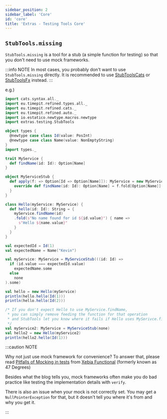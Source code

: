 ```yaml
---
sidebar_position: 2
sidebar_label: 'Core'
id: 'core'
title: 'Extras - Testing Tools Core'
---
```


## `StubTools.missing`
`StubTools.missing` is a tool for a stub (a simple function for testing) so that you don't need to use mock frameworks.

:::info NOTE
In most cases, you probably don't want to use `StubTools.missing` directly. It is recommended to use [StubToolsCats](cats) or [StubToolsFx](effectie) instead.
:::

e.g.)

```scala mdoc:reset-object:height=4
import cats.syntax.all._
import eu.timepit.refined.types.all._
import eu.timepit.refined.cats._
import eu.timepit.refined.auto._
import io.estatico.newtype.macros.newtype
import extras.testing.StubTools

object types {
  @newtype case class Id(value: PosInt)
  @newtype case class Name(value: NonEmptyString)
}
import types._

trait MyService {
  def findName(id: Id): Option[Name]
}

object MyServiceStub {
  def apply(f: => Option[Id => Option[Name]]): MyService = new MyService {
    override def findName(id: Id): Option[Name] = f.fold[Option[Name]](throw StubTools.missing)(_(id))
  }
}

class Hello(myService: MyService) {
  def hello(id: Id): String = {
    myService.findName(id)
    .fold(s"No name found for id ${id.value}") { name =>
      s"Hello ${name.value}"
    }
  }
}

val expectedId = Id(1)
val expectedName = Name("Kevin")

val myService: MyService = MyServiceStub(((id: Id) =>
  if (id.value === expectedId.value)
    expectedName.some
  else
    none
).some)
```
```scala mdoc:nest
val hello = new Hello(myService)
println(hello.hello(Id(1)))
println(hello.hello(Id(2)))
```

```scala mdoc:nest:crash:height=6
/* If you don't expect Hello to use MyService.findName,
 * you can simply remove feeding the function for that operation
 * and StubTools let you know where it fails if Hello uses MySerivce.findName.
 */
val myService2: MyService = MyServiceStub(none)
val hello2 = new Hello(myService2)
println(hello2.hello(Id(1)))
```

:::caution NOTE

Why not just use mock framework for convenience? To answer that, please read [Pitfalls of Mocking in tests](https://www.47deg.com/blog/mocking-and-how-to-avoid-it) from [Xebia Functional](https://www.47deg.com) (formerly known as 47 Degrees)

Besides what the blog tells you, mock frameworks often make you do bad practice like testing the implementation details with `verify`.

There is also an issue when your mock is not correctly set. You may get a `NullPointerException` for that, but it doesn't tell you where it's from and why you get it.

:::


